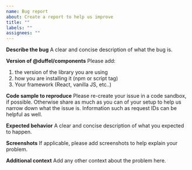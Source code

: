 ```yaml
---
name: Bug report
about: Create a report to help us improve
title: ""
labels: ""
assignees: ""
---
```


**Describe the bug**
A clear and concise description of what the bug is.

**Version of @duffel/components**
Please add:

1. the version of the library you are using
2. how you are installing it (npm or script tag)
3. Your framework (React, vanilla JS, etc..)

**Code sample to reproduce**
Please re-create your issue in a code sandbox, if possible. Otherwise share as much as you can of your setup to help us narrow down what the issue is. Information such as request IDs can be helpful as well.

**Expected behavior**
A clear and concise description of what you expected to happen.

**Screenshots**
If applicable, please add screenshots to help explain your problem.

**Additional context**
Add any other context about the problem here.
